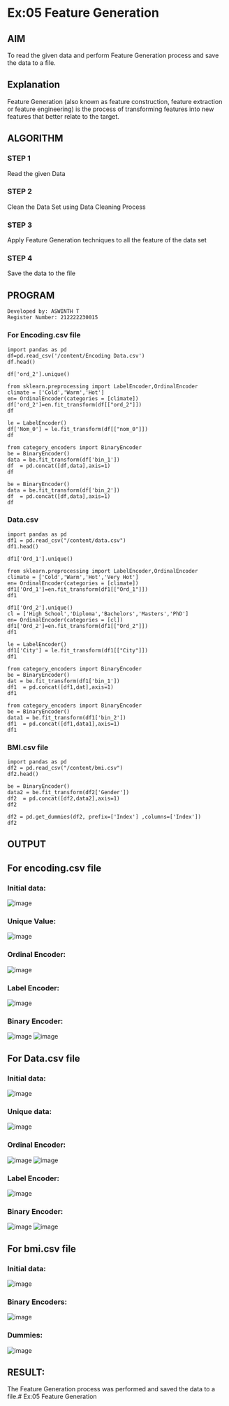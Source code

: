 # Ex:05 Feature Generation
## AIM
To read the given data and perform Feature Generation process and save the data to a file.
## Explanation
Feature Generation (also known as feature construction, feature extraction or feature engineering) is the process of transforming features into new features that better relate to the target.
## ALGORITHM
### STEP 1
Read the given Data
### STEP 2
Clean the Data Set using Data Cleaning Process
### STEP 3
Apply Feature Generation techniques to all the feature of the data set
### STEP 4
Save the data to the file
## PROGRAM
```
Developed by: ASWINTH T
Register Number: 212222230015
```
### For Encoding.csv file
```
import pandas as pd
df=pd.read_csv('/content/Encoding Data.csv')
df.head()
```
```
df['ord_2'].unique()
```
```
from sklearn.preprocessing import LabelEncoder,OrdinalEncoder
climate = ['Cold','Warm','Hot']
en= OrdinalEncoder(categories = [climate])
df['ord_2']=en.fit_transform(df[["ord_2"]])
df
```
```
le = LabelEncoder()
df['Nom_0'] = le.fit_transform(df[["nom_0"]])
df
```
```
from category_encoders import BinaryEncoder
be = BinaryEncoder()
data = be.fit_transform(df['bin_1'])
df  = pd.concat([df,data],axis=1)
df
```
```
be = BinaryEncoder()
data = be.fit_transform(df['bin_2'])
df  = pd.concat([df,data],axis=1)
df
```
### Data.csv
```
import pandas as pd
df1 = pd.read_csv("/content/data.csv")
df1.head()
```
```
df1['Ord_1'].unique()
```
```
from sklearn.preprocessing import LabelEncoder,OrdinalEncoder
climate = ['Cold','Warm','Hot','Very Hot']
en= OrdinalEncoder(categories = [climate])
df1['Ord_1']=en.fit_transform(df1[["Ord_1"]])
df1
```
```
df1['Ord_2'].unique()
cl = ['High School','Diploma','Bachelors','Masters','PhD']
en= OrdinalEncoder(categories = [cl])
df1['Ord_2']=en.fit_transform(df1[["Ord_2"]])
df1
```
```
le = LabelEncoder()
df1['City'] = le.fit_transform(df1[["City"]])
df1
```
```
from category_encoders import BinaryEncoder
be = BinaryEncoder()
dat = be.fit_transform(df1['bin_1'])
df1  = pd.concat([df1,dat],axis=1)
df1
```
```
from category_encoders import BinaryEncoder
be = BinaryEncoder()
data1 = be.fit_transform(df1['bin_2'])
df1  = pd.concat([df1,data1],axis=1)
df1
```
### BMI.csv file
```
import pandas as pd
df2 = pd.read_csv("/content/bmi.csv")
df2.head()
```
```
be = BinaryEncoder()
data2 = be.fit_transform(df2['Gender'])
df2  = pd.concat([df2,data2],axis=1)
df2
```
```
df2 = pd.get_dummies(df2, prefix=['Index'] ,columns=['Index'])
df2
```
## OUTPUT
## For encoding.csv file
### Initial data:
![image](https://github.com/Aswinth21/ODD2023-Datascience-Ex-05/assets/120236638/e8041fd6-67db-443d-9661-6e7231ba26bc)
### Unique Value:
![image](https://github.com/Aswinth21/ODD2023-Datascience-Ex-05/assets/120236638/c40dc0ba-bb20-4c8b-9d93-a1e863c7377c)
### Ordinal Encoder:
![image](https://github.com/Aswinth21/ODD2023-Datascience-Ex-05/assets/120236638/9baabd2f-b224-4acf-9348-c3bcef1a057c)
### Label Encoder:
![image](https://github.com/Aswinth21/ODD2023-Datascience-Ex-05/assets/120236638/278c45fa-b053-40f4-ace2-a51968ea19d6)
### Binary Encoder:
![image](https://github.com/Aswinth21/ODD2023-Datascience-Ex-05/assets/120236638/baa27aa6-9aae-4bac-a0d2-46f5d73b8846)
![image](https://github.com/Aswinth21/ODD2023-Datascience-Ex-05/assets/120236638/50dc9fba-82d1-42f0-8152-6a44186a206b)

## For Data.csv file
### Initial data:
![image](https://github.com/Aswinth21/ODD2023-Datascience-Ex-05/assets/120236638/5c99ad06-b628-49b7-92a8-88ca53b5fd34)
### Unique data:
![image](https://github.com/Aswinth21/ODD2023-Datascience-Ex-05/assets/120236638/5e5fb982-3388-4540-b4a6-fe205acbb31d)
### Ordinal Encoder:
![image](https://github.com/Aswinth21/ODD2023-Datascience-Ex-05/assets/120236638/f357bcc8-0aab-4a36-ac7f-812d455c7df8)
![image](https://github.com/Aswinth21/ODD2023-Datascience-Ex-05/assets/120236638/223ff160-ee55-4c41-83e0-84e0eaa30ee6)
### Label Encoder:
![image](https://github.com/Aswinth21/ODD2023-Datascience-Ex-05/assets/120236638/070f835c-6063-43df-8e45-d2eeaf93c6b2)
### Binary Encoder:
![image](https://github.com/Aswinth21/ODD2023-Datascience-Ex-05/assets/120236638/c116a3cd-f8f7-447f-a5d1-d4d4f9f0b728)
![image](https://github.com/Aswinth21/ODD2023-Datascience-Ex-05/assets/120236638/3a911d4c-886e-4801-9d4d-18e72410d25e)
## For bmi.csv file
### Initial data:
![image](https://github.com/Aswinth21/ODD2023-Datascience-Ex-05/assets/120236638/42e72d4a-2e45-4e06-af7d-efdfb45c034b)
### Binary Encoders:
![image](https://github.com/Aswinth21/ODD2023-Datascience-Ex-05/assets/120236638/605b85f1-09e6-48e5-b9f9-35ee74d42dbf)
### Dummies:
![image](https://github.com/Aswinth21/ODD2023-Datascience-Ex-05/assets/120236638/b036c54b-1b5e-4ccb-9c2a-eda6f194d140)
## RESULT:
The Feature Generation process was performed and saved the data to a file.# Ex:05 Feature Generation

